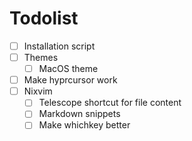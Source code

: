 # Todolist

- [ ] Installation script
- [ ] Themes
  - [ ] MacOS theme
- [ ] Make hyprcursor work
- [ ] Nixvim
  - [ ] Telescope shortcut for file content
  - [ ] Markdown snippets
  - [ ] Make whichkey better
